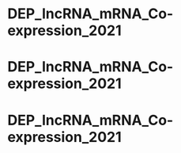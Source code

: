 # DEP_lncRNA_mRNA_Co-expression_2021
# DEP_lncRNA_mRNA_Co-expression_2021
# DEP_lncRNA_mRNA_Co-expression_2021
